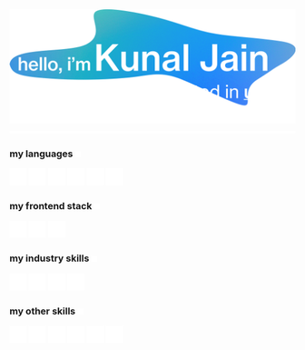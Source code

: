 <img width="1000" src="./static/intro.png">
<img width="1000" src="./static/spacer.svg">

<h3>my languages <img height="10" width="10" src="./static/arrow.svg"></h3>

<p>
<img alt="python" title="python" height="30" width="30" src="./static/logos/python.svg">
<img alt="c++" title="c++" height="30" width="30" src="./static/logos/cplusplus.svg">
<img alt="javascript" title="javascript" height="30" width="30" src="./static/logos/javascript.svg">
<img alt="swift" title="swift" height="30" width="30" src="./static/logos/swift.svg">
<img alt="c#" title="c#" height="30" width="30" src="./static/logos/csharp.svg">
<img alt="java" title="java" height="30" width="30" src="./static/logos/java.svg">
</p>

<h3>my frontend stack <img height="10" width="10" src="./static/arrow.svg"></h3>

<p>
<img alt="react" title="react" height="30" width="30" src="./static/logos/react.svg">
<img alt="next.js" title="next.js" height="30" width="30" src="./static/logos/nextdotjs.svg">
<img alt="tailwind css" title="tailwind css" height="30" width="30" src="./static/logos/tailwindcss.svg">
</p>

<h3>my industry skills <img height="10" width="10" src="./static/arrow.svg"></h3>

<p>
<img alt="aws lambda" title="aws lambda" height="30" width="30" src="./static/logos/awslambda.svg">
<img alt="amazon api gateway" title="amazon api gateway" height="30" width="30" src="./static/logos/amazonapigateway.svg">
<img alt="amazon s3" title="amazon s3" height="30" width="30" src="./static/logos/amazons3.svg">
<img alt="microsoft azure" title="microsoft azure" height="30" width="30" src="./static/logos/microsoftazure.svg">
</p>


<h3>my other skills <img height="10" width="10" src="./static/arrow.svg"></h3>

<p>
<img alt="adobe illustrator" title="adobe illustrator" height="30" width="30" src="./static/logos/adobeillustrator.svg">
<img alt="adobe photoshop" title="adobe photoshop" height="30" width="30" src="./static/logos/adobephotoshop.svg">
<img alt="adobe indesign" title="adobe indesign" height="30" width="30" src="./static/logos/adobeindesign.svg">
<img alt="figma" title="figma" height="30" width="30" src="./static/logos/figma.svg">
<img alt="blender" title="blender" height="30" width="30" src="./static/logos/blender.svg">
<img alt="unreal engine" title="unreal engine" height="30" width="30" src="./static/logos/unrealengine.svg">
</p>